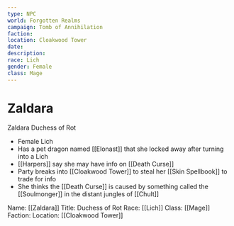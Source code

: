 ```yaml
---
type: NPC
world: Forgotten Realms
campaign: Tomb of Annihilation
faction: 
location: Cloakwood Tower
date:
description:
race: Lich
gender: Female
class: Mage
---
```


# Zaldara
Zaldara Duchess of Rot

- Female Lich 
- Has a pet dragon named [[Elonast]] that she locked away after turning into a Lich
- [[Harpers]] say  she may have info on [[Death Curse]]
- Party breaks into [[Cloakwood Tower]] to steal her [[Skin Spellbook]] to trade for info 
- She thinks the [[Death Curse]] is caused by something called the  [[Soulmonger]] in the distant jungles of [[Chult]]


Name: [[Zaldara]]
Title: Duchess of Rot
Race: [[Lich]]
Class: [[Mage]]
Faction: 
Location: [[Cloakwood Tower]]










